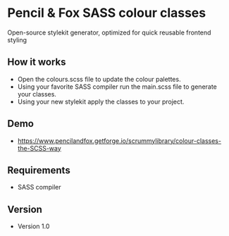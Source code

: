 # Pencil & Fox SASS colour classes
Open-source stylekit generator, optimized for quick reusable frontend styling

## How it works
- Open the colours.scss file to update the colour palettes.
- Using your favorite SASS compiler run the main.scss file to generate your classes.
- Using your new stylekit apply the classes to your project.

## Demo
- https://www.pencilandfox.getforge.io/scrummylibrary/colour-classes-the-SCSS-way

## Requirements
- SASS compiler

## Version
- Version 1.0
